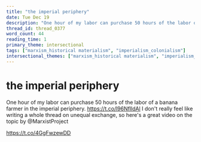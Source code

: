 ```yaml
---
title: "the imperial periphery"
date: Tue Dec 19
description: "One hour of my labor can purchase 50 hours of the labor of a banana farmer in the imperial periphery."
thread_id: thread_0377
word_count: 44
reading_time: 1
primary_theme: intersectional
tags: ["marxism_historical materialism", "imperialism_colonialism"]
intersectional_themes: ["marxism_historical materialism", "imperialism_colonialism"]
---
```


# the imperial periphery

One hour of my labor can purchase 50 hours of the labor of a banana farmer in the imperial periphery. https://t.co/l96NflldAl I don't really feel like writing a whole thread on unequal exchange, so here's a great video on the topic by @MarxistProject 

https://t.co/4GgFwzewDD